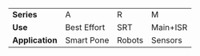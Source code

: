 
|                 |             |        |          |
| --------------- | ----------- | ------ | -------- |
| **Series**      | A           | R      | M        |
| **Use**         | Best Effort | SRT    | Main+ISR |
| **Application** | Smart Pone  | Robots | Sensors  |
